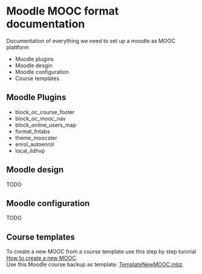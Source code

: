 # Moodle MOOC format documentation #
Documentation of everything we need to set up a moodle as MOOC plattform
* Moodle plugins
* Moodle desgin
* Moodle configuration
* Course templates
## Moodle Plugins ##
* block_oc_course_footer
* block_oc_mooc_nav
* block_online_users_map
* format_fntabs
* theme_moocster
* enrol_autoenrol
* local_ildhvp
## Moodle design ##
TODO
## Moodle configuration ##
TODO
## Course templates ##
To create a new MOOC from a course template use this step by step turorial [How to create a new MOOC](https://github.com/ild-thl/moodle-moocformat/blob/main/HowTo_create_a_new_MOOC.md).  
Use this Moodle course backup as template: [TemplateNewMOOC.mbz](https://github.com/ild-thl/moodle-moocformat/blob/main/TemplateNewMOOC.mbz).
